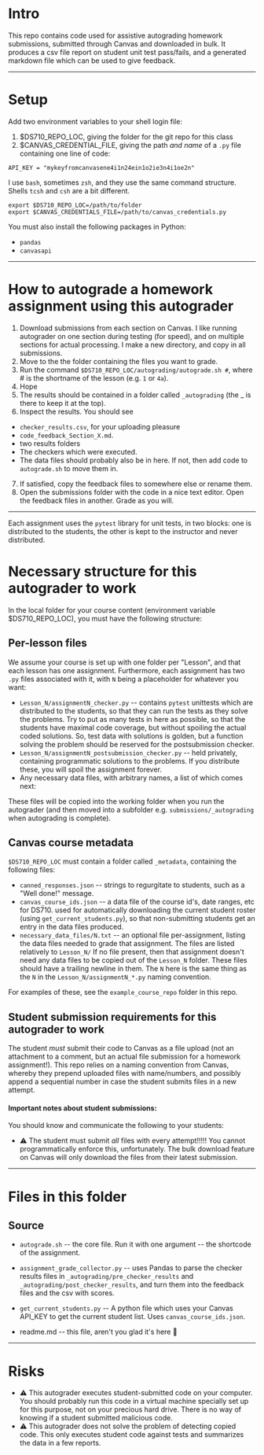 # Intro

This repo contains code used for assistive autograding homework submissions, submitted through Canvas and downloaded in bulk.  It produces a csv file report on student unit test pass/fails, and a generated markdown file which can be used to give feedback.

---

# Setup

Add two environment variables to your shell login file:
1.  $DS710_REPO_LOC, giving the folder for the git repo for this class
2.  $CANVAS_CREDENTIAL_FILE, giving the path *and name* of a `.py` file containing one line of code:
```
API_KEY = "mykeyfromcanvasene4i1n24ein1o2ie3n4i1oe2n"
``` 

I use `bash`, sometimes `zsh`, and they use the same command structure.  Shells `tcsh` and `csh` are a bit different.

```
export $DS710_REPO_LOC=/path/to/folder
export $CANVAS_CREDENTIALS_FILE=/path/to/canvas_credentials.py
```

You must also install the following packages in Python:
* `pandas`
* `canvasapi`

---

# How to autograde a homework assignment using this autograder

1. Download submissions from each section on Canvas.  I like running autograder on one section during testing (for speed), and on multiple sections for actual processing.  I make a new directory, and copy in all submissions.
2. Move to the the folder containing the files you want to grade.
3. Run the command `$DS710_REPO_LOC/autograding/autograde.sh #`, where # is the shortname of the lesson (e.g. `1` or `4a`).
4. Hope
5. The results should be contained in a folder called `_autograding` (the _ is there to keep it at the top).
6. Inspect the results. You should see
  * `checker_results.csv`, for your uploading pleasure
  * `code_feedback_Section_X.md`.  
  * two results folders
  * The checkers which were executed.  
  * The data files should probably also be in here.  If not, then add code to `autograde.sh` to move them in.  
7. If satisfied, copy the feedback files to somewhere else or rename them.
8. Open the submissions folder with the code in a nice text editor.  Open the feedback files in another.  Grade as you will.


---

Each assignment uses the `pytest` library for unit tests, in two blocks: one is distributed to the students, the other is kept to the instructor and never distributed.

# Necessary structure for this autograder to work

In the local folder for your course content (environment variable $DS710_REPO_LOC), you must have the following structure:

## Per-lesson files

We assume your course is set up with one folder per "Lesson", and that each lesson has one assignment.  Furthermore, each assignment has two `.py` files associated with it, with `N` being a placeholder for whatever you want:
* `Lesson_N/assignmentN_checker.py` -- contains `pytest` unittests which are distributed to the students, so that they can run the tests as they solve the problems.  Try to put as many tests in here as possible, so that the students have maximal code coverage, but without spoiling the actual coded solutions.  So, test data with solutions is golden, but a function solving the problem  should be reserved for the postsubmission checker.
* `Lesson_N/assignmentN_postsubmission_checker.py` -- held privately, containing programmatic solutions to the problems.  If you distribute these, you will spoil the assignment forever.
* Any necessary data files, with arbitrary names, a list of which comes next:

These files will be copied into the working folder when you run the autograder (and then moved into a subfolder e.g. `submissions/_autograding` when autograding is complete).

## Canvas course metadata 

`$DS710_REPO_LOC` must contain a folder called `_metadata`, containing the following files:

* `canned_responses.json` -- strings to regurgitate to students, such as a "Well done!" message.
* `canvas_course_ids.json` -- a data file of the course id's, date ranges, etc for DS710.  used for automatically downloading the current student roster (using `get_current_students.py`), so that non-submitting students get an entry in the data files produced.  
* `necessary_data_files/N.txt` -- an optional file per-assignment, listing the data files needed to grade that assignment.  The files are listed relatively to `Lesson_N/`  If no file present, then that assignment doesn't need any data files to be copied out of the `Lesson_N` folder.  These files should have a trailing newline in them.  The `N` here is the same thing as the `N` in the `Lesson_N/assignmentN_*.py` naming convention.  

For examples of these, see the `example_course_repo` folder in this repo.

## Student submission requirements for this autograder to work

The student *must* submit their code to Canvas as a file upload (not an attachment to a comment, but an actual file submission for a homework assignment!).  This repo relies on a naming convention from Canvas, whereby they prepend uploaded files with name/numbers, and possibly append a sequential number in case the student submits files in a new attempt.  

#### Important notes about student submissions:

You should know and communicate the following to your students:
* ⚠️ The student must submit *all* files with every attempt!!!!!  You cannot programmatically enforce this, unfortunately.  The bulk download feature on Canvas will only download the files from their latest submission.


---

# Files in this folder

## Source

* `autograde.sh` -- the core file.  Run it with one argument -- the shortcode of the assignment.

* `assignment_grade_collector.py` -- uses Pandas to parse the checker results files in `_autograding/pre_checker_results` and `_autograding/post_checker_results`, and turn them into the feedback files and the csv with scores.

* `get_current_students.py` -- A python file which uses your Canvas API_KEY to get the current student list.  Uses `canvas_course_ids.json`.
* readme.md -- this file, aren't you glad it's here 🌈


---

# Risks

* ⚠️ This autograder executes student-submitted code on your computer.  You should probably run this code in a virtual machine specially set up for this purpose, not on your precious hard drive.  There is no way of knowing if a student submitted malicious code.
* ⚠️ This autograder does not solve the problem of detecting copied code.  This only executes student code against tests and summarizes the data in a few reports.
